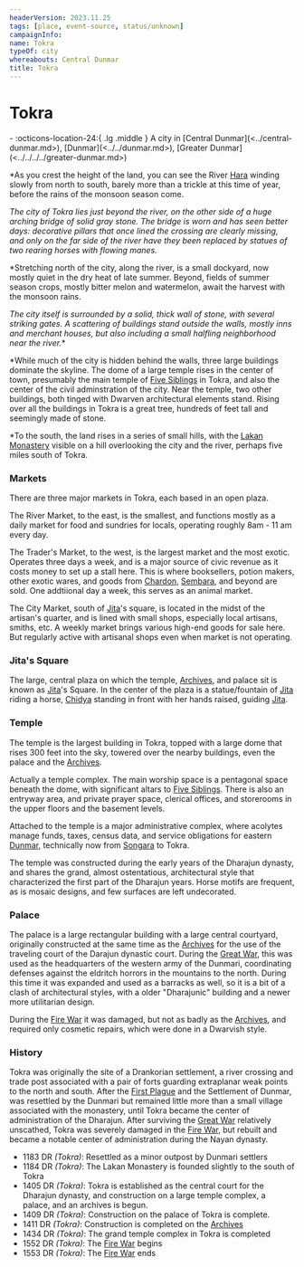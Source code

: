 ```yaml
---
headerVersion: 2023.11.25
tags: [place, event-source, status/unknown]
campaignInfo:
name: Tokra
typeOf: city
whereabouts: Central Dunmar
title: Tokra
---
```


# Tokra
<div class="grid cards ext-narrow-margin ext-one-column" markdown>
-    :octicons-location-24:{ .lg .middle } A city in [Central Dunmar](<../central-dunmar.md>), [Dunmar](<../../dunmar.md>), [Greater Dunmar](<../../../../greater-dunmar.md>)  
</div>


*As you crest the height of the land, you can see the River [Hara](<../../../../rivers/hara-watershed/hara.md>) winding slowly from north to south, barely more than a trickle at this time of year, before the rains of the monsoon season come.

*The city of Tokra lies just beyond the river, on the other side of a huge arching bridge of solid gray stone. The bridge is worn and has seen better days: decorative pillars that once lined the crossing are clearly missing, and only on the far side of the river have they been replaced by statues of two rearing horses with flowing manes.*

*Stretching north of the city, along the river, is a small dockyard, now mostly quiet in the dry heat of late summer. Beyond, fields of summer season crops, mostly bitter melon and watermelon, await the harvest with the monsoon rains.

*The city itself is surrounded by a solid, thick wall of stone, with several striking gates. A scattering of buildings stand outside the walls, mostly inns and merchant houses, but also including a small halfling neighborhood near the river.**

*While much of the city is hidden behind the walls, three large buildings dominate the skyline. The dome of a large temple rises in the center of town, presumably the main temple of [Five Siblings](<../../../../../../cosmology/religions/five-siblings/five-siblings.md>) in Tokra, and also the center of the civil adminstration of the city. Near the temple, two other buildings, both tinged with Dwarven architectural elements stand. Rising over all the buildings in Tokra is a great tree, hundreds of feet tall and seemingly made of stone. 

*To the south, the land rises in a series of small hills, with the [Lakan Monastery](<./lakan-monastery.md>) visible on a hill overlooking the city and the river, perhaps five miles south of Tokra.

### Markets

There are three major markets in Tokra, each based in an open plaza.

The River Market, to the east, is the smallest, and functions mostly as a daily market for food and sundries for locals, operating roughly 8am - 11 am every day.

The Trader's Market, to the west, is the largest market and the most exotic. Operates three days a week, and is a major source of civic revenue as it costs money to set up a stall here. This is where booksellers, potion makers, other exotic wares, and goods from [Chardon](<../../../../../west-coast/chardonian-empire/chardon/chardon.md>), [Sembara](<../../../../../greater-sembara/sembara/sembara.md>), and beyond are sold. One addtiional day a week, this serves as an animal market.

The City Market, south of [Jita](<../../../../../../people/historical-figures/dunmari-rulers/jita.md>)'s square, is located in the midst of the artisan's quarter, and is lined with small shops, especially local artisans, smiths, etc. A weekly market brings various high-end goods for sale here. But regularly active with artisanal shops even when market is not operating.

### Jita's Square

The large, central plaza on which the temple, [Archives](<./archives.md>), and palace sit is known as [Jita](<../../../../../../people/historical-figures/dunmari-rulers/jita.md>)'s Square. In the center of the plaza is a statue/fountain of [Jita](<../../../../../../people/historical-figures/dunmari-rulers/jita.md>) riding a horse, [Chidya](<../../../../../../cosmology/gods/incorporeal-gods/dunmari/chidya.md>) standing in front with her hands raised, guiding [Jita](<../../../../../../people/historical-figures/dunmari-rulers/jita.md>).

### Temple

The temple is the largest building in Tokra, topped with a large dome that rises 300 feet into the sky, towered over the nearby buildings, even the palace and the [Archives](<./archives.md>).

Actually a temple complex. The main worship space is a pentagonal space beneath the dome, with significant altars to [Five Siblings](<../../../../../../cosmology/religions/five-siblings/five-siblings.md>). There is also an entryway area, and private prayer space, clerical offices, and storerooms in the upper floors and the basement levels.

Attached to the temple is a major administrative complex, where acolytes manage funds, taxes, census data, and service obligations for eastern [Dunmar](<../../dunmar.md>), technically now from [Songara](<../songara.md>) to Tokra.

The temple was constructed during the early years of the Dharajun dynasty, and shares the grand, almost ostentatious, architectural style that characterized the first part of the Dharajun years. Horse motifs are frequent, as is mosaic designs, and few surfaces are left undecorated.

### Palace 

The palace is a large rectangular building with a large central courtyard, originally constructed at the same time as the [Archives](<./archives.md>) for the use of the traveling court of the Darajun dynastic court. During the [Great War](<../../../../../../events/1500s/great-war.md>), this was used as the headquarters of the western army of the Dunmari, coordinating defenses against the eldritch horrors in the mountains to the north. During this time it was expanded and used as a barracks as well, so it is a bit of a clash of architectural styles, with a older "Dharajunic" building and a newer more utilitarian design.

During the [Fire War](<../../../../../../events/1500s/fire-war.md>) it was damaged, but not as badly as the [Archives](<./archives.md>), and required only cosmetic repairs, which were done in a Dwarvish style.



### History

Tokra was originally the site of a Drankorian settlement, a river crossing and trade post associated with a pair of forts guarding extraplanar weak points to the north and south. After the [First Plague](<../../../../../../events/1000s/1059/first-plague.md>) and the Settlement of Dunmar, was resettled by the Dunmari but remained little more than a small village associated with the monastery, until Tokra became the center of administration of the Dharajun. After surviving the [Great War](<../../../../../../events/1500s/great-war.md>) relatively unscathed, Tokra was severely damaged in the [Fire War](<../../../../../../events/1500s/fire-war.md>), but rebuilt and became a notable center of administration during the Nayan dynasty. 

- 1183 DR *(Tokra)*: Resettled as a minor outpost by Dunmari settlers
- 1184 DR *(Tokra)*: The Lakan Monastery is founded slightly to the south of Tokra
- 1405 DR *(Tokra)*: Tokra is established as the central court for the Dharajun dynasty, and construction on a large temple complex, a palace, and an archives is begun.
- 1409 DR *(Tokra)*: Construction on the palace of Tokra is complete. 
- 1411 DR *(Tokra)*: Construction is completed on the [Archives](<./archives.md>)
- 1434 DR *(Tokra)*: The grand temple complex in Tokra is completed
- 1552 DR *(Tokra)*: The [Fire War](<../../../../../../events/1500s/fire-war.md>) begins
- 1553 DR *(Tokra)*: The [Fire War](<../../../../../../events/1500s/fire-war.md>) ends












